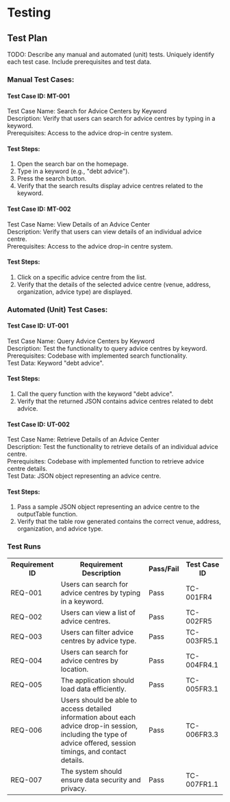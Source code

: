 # Testing

## Test Plan
TODO: Describe any manual and automated (unit) tests. Uniquely identify each test case. Include prerequisites and test data.
<H3> Manual Test Cases:</H3>
<p> 
<h4> Test Case ID: MT-001 </h4>
Test Case Name: Search for Advice Centers by Keyword <br>
Description: Verify that users can search for advice centres by typing in a keyword.<br>
Prerequisites: Access to the advice drop-in centre system.<br>

  <h4>Test Steps:</h4>

<ol> 
<li> Open the search bar on the homepage.</li>
<li> Type in a keyword (e.g., "debt advice").</li>
<li> Press the search button.</li>
<li> Verify that the search results display advice centres related to the keyword.</li>
</ol>

<h4> Test Case ID: MT-002</h4>
Test Case Name: View Details of an Advice Center<br>
Description: Verify that users can view details of an individual advice centre.<br>
Prerequisites: Access to the advice drop-in centre system.<br> 

<h4>Test Steps:</h4>
<ol>
<li>Click on a specific advice centre from the list.</li>
<li>Verify that the details of the selected advice centre (venue, address, organization, advice type) are displayed.</li>
</ol>

</p>

<H3> Automated (Unit) Test Cases:</H3>
<p>
<h4> Test Case ID: UT-001 </h4>
Test Case Name: Query Advice Centers by Keyword <br> 
Description: Test the functionality to query advice centres by keyword.<br> 
Prerequisites: Codebase with implemented search functionality.<br> 
Test Data: Keyword "debt advice".
  
<h4> Test Steps: </h4>
<ol>
<li> Call the query function with the keyword "debt advice". </li>
<li> Verify that the returned JSON contains advice centres related to debt advice.</li>
</ol>

<h4>Test Case ID: UT-002</h4>
Test Case Name: Retrieve Details of an Advice Center<br> 
Description: Test the functionality to retrieve details of an individual advice centre.<br> 
Prerequisites: Codebase with implemented function to retrieve advice centre details.<br> 
Test Data: JSON object representing an advice centre.<br> 

<h4>Test Steps:</h4>
<ol>
<li> Pass a sample JSON object representing an advice centre to the outputTable function. </li>
<li> Verify that the table row generated contains the correct venue, address, organization, and advice type.</li>
</ol>








  
</p>









<h3> Test Runs </h3>
<table>
  <tr>
    <th>Requirement ID</th>
    <th>Requirement Description</th>
    <th>Pass/Fail </th>
    <th>Test Case ID</th>
  </tr>
  <tr>
    <td>REQ-001</td>
    <td>Users can search for advice centres by typing in a keyword.</td>
    <td>Pass</td>
    <td>TC-001FR4</td>
  </tr>
  <tr>
    <td>REQ-002</td>
    <td>Users can view a list of advice centres.</td>
    <td>Pass</td>
    <td>TC-002FR5</td>
  </tr>
    <tr>
    <td>REQ-003</td>
    <td>Users can filter advice centres by advice type.</td>
    <td>Pass</td>
    <td>TC-003FR5.1</td>
  </tr>
      <tr>
    <td>REQ-004</td>
    <td>Users can search for advice centres by location.</td>
    <td>Pass</td>
    <td>TC-004FR4.1</td>
  </tr>
   <tr>
    <td>REQ-005</td>
    <td>The application should load data efficiently.</td>
    <td>Pass</td>
    <td>TC-005FR3.1</td>
  </tr>
     <tr>
    <td>REQ-006</td>
    <td>Users should be able to access detailed information about each advice drop-in session, including the type of advice offered, session timings, and contact details.</td>
    <td>Pass</td>
    <td>TC-006FR3.3</td>
  </tr>
      <td>REQ-007</td>
    <td>The system should ensure data security and privacy.</td>
    <td>Pass</td>
    <td>TC-007FR1.1</td>
  </tr>
</table>
